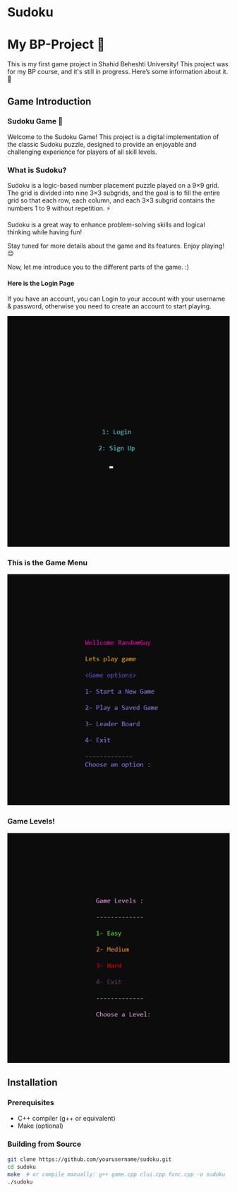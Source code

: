 # Sudoku
# My BP-Project 👾
This is my first game project in Shahid Beheshti University!
This project was for my BP course, and it's still in progress. Here’s some information about it.🍃

## Game Introduction
### Sudoku Game 🎲

Welcome to the Sudoku Game! This project is a digital implementation of the classic Sudoku puzzle, designed to provide an enjoyable and challenging experience for players of all skill levels.

### What is Sudoku?  
Sudoku is a logic-based number placement puzzle played on a 9×9 grid. The grid is divided into nine 3×3 subgrids, and the goal is to fill the entire grid so that each row, each column, and each 3×3 subgrid contains the numbers 1 to 9 without repetition. ⚡

Sudoku is a great way to enhance problem-solving skills and logical thinking while having fun!

Stay tuned for more details about the game and its features. Enjoy playing! 😊  



Now, let me introduce you to the different parts of the game. :)

#### Here is the Login Page
If you have an account, you can Login to your account with your username & password, otherwise you need to create an account to start playing.


![Login](/images/loginpage.png)

### This is the Game Menu


![Menu](/images/GameMenu.png)

### Game Levels!

![Levels](/images/gameLevels.png)

## Installation

### Prerequisites
- C++ compiler (g++ or equivalent)
- Make (optional)

### Building from Source
```bash
git clone https://github.com/yourusername/sudoku.git
cd sudoku
make  # or compile manually: g++ game.cpp clui.cpp func.cpp -o sudoku
./sudoku
